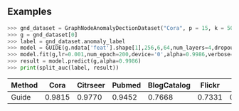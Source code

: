Examples
-------
```python
>>> gnd_dataset = GraphNodeAnomalyDectionDataset("Cora", p = 15, k = 50)
>>> g = gnd_dataset[0]
>>> label = gnd_dataset.anomaly_label
>>> model = GUIDE(g.ndata['feat'].shape[1],256,6,64,num_layers=4,dropout=0.6)
>>> model.fit(g,lr=0.001,num_epoch=200,device='0',alpha=0.9986,verbose=True,y_true=label)
>>> result = model.predict(g,alpha=0.9986)
>>> print(split_auc(label, result))
```

|Method|Cora|Citrseer|Pubmed|BlogCatalog|Flickr|ACM|Arxiv|
|----|----|----|----|----|----|----|----|
|Guide|0.9815|0.9770|0.9452|0.7668| 0.7331 |0.7100| 0.7711 |